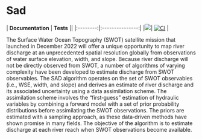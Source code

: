 # Sad

| **Documentation**   |  **Tests**     ||
|:--------:|:---------------:|
|[![](https://img.shields.io/badge/docs-online-blue.svg)](https://JuliaIO.github.io/Sad.jl/)| [![CI](https://github.com/Hydro-Umass/Sad.jl/workflows/CI/badge.svg?branch=master)](https://github.com/Hydro-Umass/Sad.jl/actions) |


The Surface Water Ocean Topography (SWOT) satellite mission that launched in December 2022 will offer a unique opportunity to map river discharge at an unprecedented spatial resolution globally from observations of water surface elevation, width, and slope. Because river discharge will not be directly observed from SWOT, a number of algorithms of varying complexity have been developed to estimate discharge from SWOT observables. The SAD algorithm operates on the set of SWOT observables (i.e., WSE, width, and slope) and derives an estimate of river discharge and its associated uncertainty using a data assimilation scheme. The assimilation scheme involves the “first‐guess” estimation of hydraulic variables by combining a forward model with a set of prior probability distributions before assimilating the SWOT observations. The priors are estimated with a sampling approach, as these data‐driven methods have shown promise in many fields. The objective of the algorithm is to estimate discharge at each river reach when SWOT observations become available.
